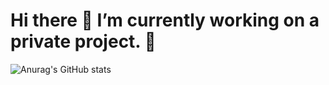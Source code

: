 # Hi there 👋 I’m currently working on a private project. 🤖
![Anurag's GitHub stats](https://github-readme-stats.vercel.app/api?username=leandrocf79&show_icons=true&theme=transparent)
<!--

Editar  github visite este link para pegar os modelos. Pode inserir HTML aqui que será aceito

https://github.com/anuraghazra/github-readme-stats#all-demos
https://emojipedia.org/pt/animated-noto-color-emoji/15.0/rosto-de-rob%C3%B4/


**leandrocf79/leandrocf79** is a ✨ _special_ ✨ repository because its `README.md` (this file) appears on your GitHub profile.

Here are some ideas to get you started:

- 🔭 I’m currently working on ...
- 🌱 I’m currently learning ...
- 👯 I’m looking to collaborate on ...
- 🤔 I’m looking for help with ...
- 💬 Ask me about ...
- 📫 How to reach me: ...
- 😄 Pronouns: ...
- ⚡ Fun fact: ...
-->
